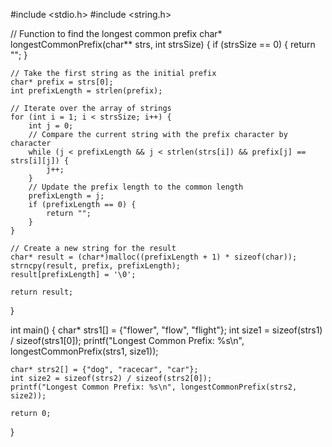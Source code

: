 #include <stdio.h>
#include <string.h>

// Function to find the longest common prefix
char* longestCommonPrefix(char** strs, int strsSize) {
    if (strsSize == 0) {
        return "";
    }

    // Take the first string as the initial prefix
    char* prefix = strs[0];
    int prefixLength = strlen(prefix);

    // Iterate over the array of strings
    for (int i = 1; i < strsSize; i++) {
        int j = 0;
        // Compare the current string with the prefix character by character
        while (j < prefixLength && j < strlen(strs[i]) && prefix[j] == strs[i][j]) {
            j++;
        }
        // Update the prefix length to the common length
        prefixLength = j;
        if (prefixLength == 0) {
            return "";
        }
    }

    // Create a new string for the result
    char* result = (char*)malloc((prefixLength + 1) * sizeof(char));
    strncpy(result, prefix, prefixLength);
    result[prefixLength] = '\0';

    return result;
}

int main() {
    char* strs1[] = {"flower", "flow", "flight"};
    int size1 = sizeof(strs1) / sizeof(strs1[0]);
    printf("Longest Common Prefix: %s\n", longestCommonPrefix(strs1, size1));

    char* strs2[] = {"dog", "racecar", "car"};
    int size2 = sizeof(strs2) / sizeof(strs2[0]);
    printf("Longest Common Prefix: %s\n", longestCommonPrefix(strs2, size2));

    return 0;
}
